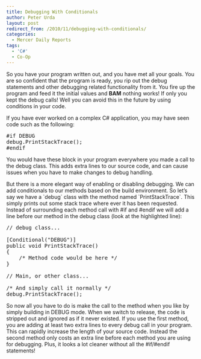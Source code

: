 ```yaml
---
title: Debugging With Conditionals
author: Peter Urda
layout: post
redirect_from: /2010/11/debugging-with-conditionals/
categories:
  - Mercer Daily Reports
tags:
  - 'C#'
  - Co-Op
---
```

So you have your program written out, and you have met all your goals. You are so confident that the program is ready, you rip out the debug statements and other debugging related functionality from it. You fire up the program and feed it the initial values and **BAM** nothing works! If only you kept the debug calls! Well you can avoid this in the future by using conditions in your code.

If you have ever worked on a complex C# application, you may have seen code such as the following:

<pre class="brush: csharp; title: ; notranslate" title="">#if DEBUG
debug.PrintStackTrace();
#endif
</pre>

You would have these block in your program everywhere you made a call to the debug class. This adds extra lines to our source code, and can cause issues when you have to make changes to debug handling. 

But there is a more elegant way of enabling or disabling debugging. We can add conditionals to our methods based on the build environment. So let&#8217;s say we have a \`debug\` class with the method named \`PrintStackTrace\`. This simply prints out some stack trace where ever it has been requested. Instead of surrounding each method call with #if and #endif we will add a line before our method in the debug class (look at the highlighted line):

<pre class="brush: csharp; highlight: [3]; title: ; notranslate" title="">// debug class...

[Conditional("DEBUG")]
public void PrintStackTrace()
{
    /* Method code would be here */
}

// Main, or other class...

/* And simply call it normally */
debug.PrintStackTrace();
</pre>

So now all you have to do is make the call to the method when you like by simply building in DEBUG mode. When we switch to release, the code is stripped out and ignored as if it never existed. If you use the first method, you are adding at least two extra lines to every debug call in your program. This can rapidly increase the length of your source code. Instead the second method only costs an extra line before each method you are using for debugging. Plus, it looks a lot cleaner without all the #if/#endif statements!
